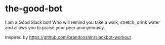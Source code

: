 # the-good-bot
I am a Good Slack bot! Who will remind you take a walk, stretch, drink water and allows you to praise your peer anonymously.

Inspired by https://github.com/brandonshin/slackbot-workout
